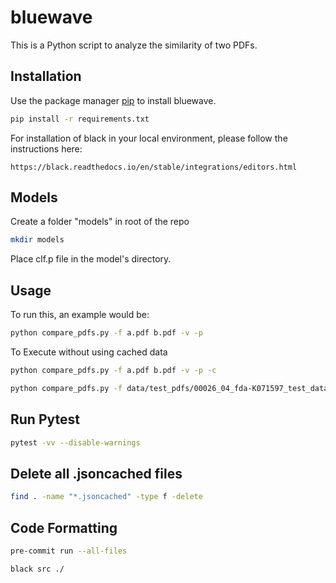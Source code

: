 # bluewave

This is a Python script to analyze the similarity of two PDFs.


## Installation

Use the package manager [pip](https://pip.pypa.io/en/stable/) to install bluewave.

```bash
pip install -r requirements.txt
```
For installation of black in your local environment, please follow the instructions here:
```
https://black.readthedocs.io/en/stable/integrations/editors.html
```

## Models
Create a folder "models" in root of the repo
```bash
mkdir models
```

Place clf.p file in the model's directory.

## Usage
To run this, an example would be:


```bash
python compare_pdfs.py -f a.pdf b.pdf -v -p
```

To Execute without using cached data
```bash
python compare_pdfs.py -f a.pdf b.pdf -v -p -c
```

```bash
python compare_pdfs.py -f data/test_pdfs/00026_04_fda-K071597_test_data.pdf data/test_pdfs/small_test/copied_data.pdf
```

## Run Pytest
```bash
pytest -vv --disable-warnings
```

## Delete all .jsoncached files
```bash
find . -name "*.jsoncached" -type f -delete
```

## Code Formatting
```bash
pre-commit run --all-files
```

```bash
black src ./
```
